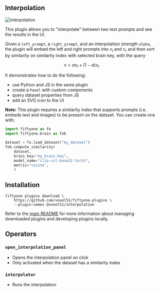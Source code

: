 ## Interpolation

![interpolation](https://github.com/voxel51/fiftyone-plugins/assets/12500356/602e1049-75d7-4b54-bc5d-9e651d39b9c3)

This plugin allows you to "interpolate" between two text prompts and see the
results in the UI.

Given a `left_prompt`, a `right_prompt`, and an interpolation strength `alpha`,
the plugin will embed the left and right prompts into $v_l$ and $v_r$ and then
sort by similarity on similarity index with selected brain key, with the query

$$v = \alpha v_l + (1 - \alpha) v_r$$

It demonstrates how to do the following:

-   use Python and JS in the same plugin
-   create a `Panel` with custom components
-   query dataset properties from JS
-   add an SVG icon to the UI

**Note:** This plugin requires a similarity index that supports prompts (i.e.
embeds text and images) to be present on the dataset. You can create one with:

```py
import fiftyone as fo
import fiftyone.brain as fob

dataset = fo.load_dataset("my_dataset")
fob.compute_similarity(
    dataset,
    brain_key="my_brain_key",
    model_name="clip-vit-base32-torch",
    metric="cosine",
    )
```

## Installation

```shell
fiftyone plugins download \
    https://github.com/voxel51/fiftyone-plugins \
    --plugin-names @voxel51/interpolation
```

Refer to the [main README](https://github.com/voxel51/fiftyone-plugins) for
more information about managing downloaded plugins and developing plugins
locally.

## Operators

### `open_interpolation_panel`

-   Opens the interpolation panel on click
-   Only activated when the dataset has a similarity index

### `interpolator`

-   Runs the interpolation
